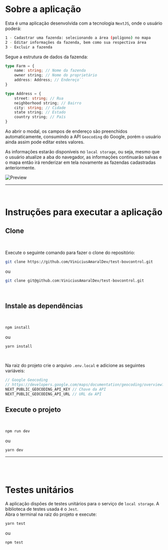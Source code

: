 # Sobre a aplicação

Esta é uma aplicação desenvolvida com a tecnologia `NextJS`, onde o usuário poderá:

```Bash
1 - Cadastrar uma fazenda: selecionando a área (polígono) no mapa
2 - Editar informações da fazenda, bem como sua respectiva área
3 - Excluir a fazenda
```

Segue a estrutura de dados da fazenda:

```TypeScript
type Farm = {
    name: string; // Nome da fazenda
    owner string; // Nome do proprietário
    address: Address; // Endereço``
}

type Address = {
    street: string; // Rua
    neighborhood string; // Bairro
    city: string; // Cidade
    state string; // Estado
    country string; // País
}

```

Ao abrir o modal, os campos de endereço são preenchidos automaticamente, consumindo a API `Geocoding` do Google, porém o usuário ainda assim pode editar estes valores.

As informações estarão disponíveis no `local storage`, ou seja, mesmo que o usuário atualize a aba do navegador, as informações continuarão salvas e o mapa então irá renderizar em tela novamente as fazendas cadastradas anteriormente.

<img src="./public/preview.gif" alt="Preview">

---

<br>

# Instruções para executar a aplicação

## Clone

<br>

Execute o seguinte comando para fazer o clone do repositório:

```Bash
git clone https://github.com/ViniciusAmaralDev/test-bovcontrol.git
```

ou

```Bash
git clone git@github.com:ViniciusAmaralDev/test-bovcontrol.git
```

<br>

## Instale as dependências

<br>

```Bash
npm install
```

ou

```Bash
yarn install
```

<br>

Na raiz do projeto crie o arquivo `.env.local` e adicione as seguintes variáveis:

```TypeScript
// Google Geocoding
// https://developers.google.com/maps/documentation/geocoding/overview?hl=pt-br
NEXT_PUBLIC_GEOCODING_API_KEY // Chave da API
NEXT_PUBLIC_GEOCODING_API_URL // URL da API
```

## Execute o projeto

<br>

```Bash
npm run dev
```

ou

```Bash
yarn dev
```

---

<br>
<br>

# Testes unitários

A aplicação dispões de testes unitários para o serviço de `local storage`. A biblioteca de testes usada é o `Jest`.<br>
Abra o terminal na raiz do projeto e execute:

```Bash
yarn test
```

ou

```Bash
npm test
```
